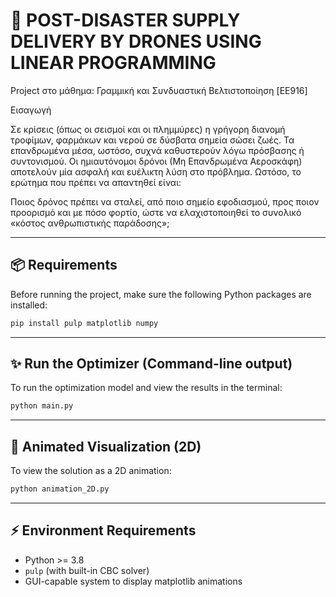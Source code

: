 # 🚁 POST-DISASTER SUPPLY DELIVERY BY DRONES USING LINEAR PROGRAMMING
Project στο μάθημα: Γραμμική και Συνδυαστική Βελτιστοποίηση [EE916]

Εισαγωγή

Σε κρίσεις (όπως οι σεισμοί και οι πλημμύρες) η γρήγορη διανομή τροφίμων, φαρμάκων και νερού σε δύσβατα σημεία σώσει ζωές. Τα επανδρωμένα μέσα, ωστόσο, συχνά καθυστερούν λόγω πρόσβασης ή συντονισμού. Οι ημιαυτόνομοι δρόνοι (Μη Επανδρωμένα Αεροσκάφη) αποτελούν μία ασφαλή και ευέλικτη λύση στο πρόβλημα. Ωστόσο, το ερώτημα που πρέπει να απαντηθεί είναι:

Ποιος δρόνος πρέπει να σταλεί, από ποιο σημείο εφοδιασμού, προς ποιον προορισμό και με πόσο φορτίο, ώστε να ελαχιστοποιηθεί το συνολικό «κόστος ανθρωπιστικής παράδοσης»;

---

## 📦 Requirements

Before running the project, make sure the following Python packages are installed:

```bash
pip install pulp matplotlib numpy
```

---

## ✨ Run the Optimizer (Command-line output)

To run the optimization model and view the results in the terminal:

```bash
python main.py
```

---

## 🎨 Animated Visualization (2D)

To view the solution as a 2D animation:

```bash
python animation_2D.py
```

---

## ⚡ Environment Requirements

- Python >= 3.8
- `pulp` (with built-in CBC solver)
- GUI-capable system to display matplotlib animations
